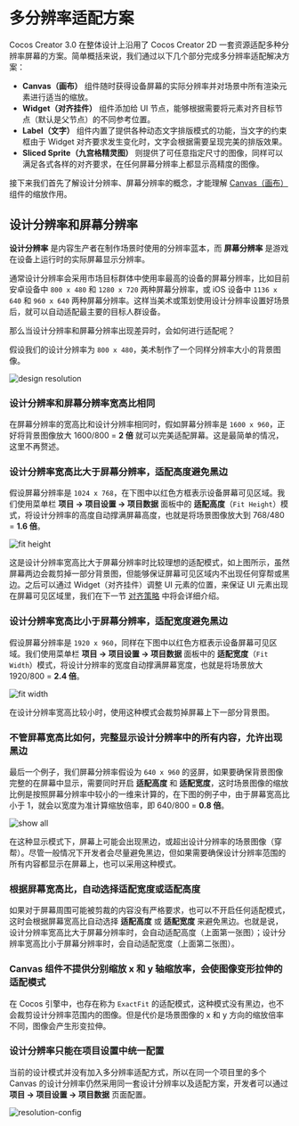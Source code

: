 # 多分辨率适配方案

Cocos Creator 3.0 在整体设计上沿用了 Cocos Creator 2D 一套资源适配多种分辨率屏幕的方案。简单概括来说，我们通过以下几个部分完成多分辨率适配解决方案：

- **Canvas（画布）** 组件随时获得设备屏幕的实际分辨率并对场景中所有渲染元素进行适当的缩放。
- **Widget（对齐挂件）** 组件添加给 UI 节点，能够根据需要将元素对齐目标节点（默认是父节点）的不同参考位置。
- **Label（文字）** 组件内置了提供各种动态文字排版模式的功能，当文字的约束框由于 Widget 对齐要求发生变化时，文字会根据需要呈现完美的排版效果。
- **Sliced Sprite（九宫格精灵图）** 则提供了可任意指定尺寸的图像，同样可以满足各式各样的对齐要求，在任何屏幕分辨率上都显示高精度的图像。

接下来我们首先了解设计分辨率、屏幕分辨率的概念，才能理解 [Canvas（画布）](../editor/canvas.md) 组件的缩放作用。

## 设计分辨率和屏幕分辨率

**设计分辨率** 是内容生产者在制作场景时使用的分辨率蓝本，而 **屏幕分辨率** 是游戏在设备上运行时的实际屏幕显示分辨率。

通常设计分辨率会采用市场目标群体中使用率最高的设备的屏幕分辨率，比如目前安卓设备中 `800 x 480` 和 `1280 x 720` 两种屏幕分辨率，或 iOS 设备中 `1136 x 640` 和 `960 x 640` 两种屏幕分辨率。这样当美术或策划使用设计分辨率设置好场景后，就可以自动适配最主要的目标人群设备。

那么当设计分辨率和屏幕分辨率出现差异时，会如何进行适配呢？

假设我们的设计分辨率为 `800 x 480`，美术制作了一个同样分辨率大小的背景图像。

![design resolution](multi-resolution/design_resolution.png)

### 设计分辨率和屏幕分辨率宽高比相同

在屏幕分辨率的宽高比和设计分辨率相同时，假如屏幕分辨率是 `1600 x 960`，正好将背景图像放大 1600/800 = **2 倍** 就可以完美适配屏幕。这是最简单的情况，这里不再赘述。

### 设计分辨率宽高比大于屏幕分辨率，适配高度避免黑边

假设屏幕分辨率是 `1024 x 768`，在下图中以红色方框表示设备屏幕可见区域。我们使用菜单栏 **项目 -> 项目设置 -> 项目数据** 面板中的 **适配高度**（`Fit Height`）模式，将设计分辨率的高度自动撑满屏幕高度，也就是将场景图像放大到 768/480 = **1.6 倍**。

![fit height](multi-resolution/fit_height.png)

这是设计分辨率宽高比大于屏幕分辨率时比较理想的适配模式，如上图所示，虽然屏幕两边会裁剪掉一部分背景图，但能够保证屏幕可见区域内不出现任何穿帮或黑边。之后可以通过 Widget（对齐挂件）调整 UI 元素的位置，来保证 UI 元素出现在屏幕可见区域里，我们在下一节 [对齐策略](widget-align.md) 中将会详细介绍。

### 设计分辨率宽高比小于屏幕分辨率，适配宽度避免黑边

假设屏幕分辨率是 `1920 x 960`，同样在下图中以红色方框表示设备屏幕可见区域。我们使用菜单栏 **项目 -> 项目设置 -> 项目数据** 面板中的 **适配宽度**（`Fit Width`）模式，将设计分辨率的宽度自动撑满屏幕宽度，也就是将场景放大 1920/800 = **2.4 倍**。

![fit width](multi-resolution/fit_width.png)

在设计分辨率宽高比较小时，使用这种模式会裁剪掉屏幕上下一部分背景图。

### 不管屏幕宽高比如何，完整显示设计分辨率中的所有内容，允许出现黑边

最后一个例子，我们屏幕分辨率假设为 `640 x 960` 的竖屏，如果要确保背景图像完整的在屏幕中显示，需要同时开启 **适配高度** 和 **适配宽度**，这时场景图像的缩放比例是按照屏幕分辨率中较小的一维来计算的，在下图的例子中，由于屏幕宽高比小于 1，就会以宽度为准计算缩放倍率，即 640/800 = **0.8 倍**。

![show all](multi-resolution/show_all.png)

在这种显示模式下，屏幕上可能会出现黑边，或超出设计分辨率的场景图像（穿帮）。尽管一般情况下开发者会尽量避免黑边，但如果需要确保设计分辨率范围的所有内容都显示在屏幕上，也可以采用这种模式。

### 根据屏幕宽高比，自动选择适配宽度或适配高度

如果对于屏幕周围可能被剪裁的内容没有严格要求，也可以不开启任何适配模式，这时会根据屏幕宽高比自动选择 **适配高度** 或 **适配宽度** 来避免黑边。也就是说，设计分辨率宽高比大于屏幕分辨率时，会自动适配高度（上面第一张图）；设计分辨率宽高比小于屏幕分辨率时，会自动适配宽度（上面第二张图）。

### Canvas 组件不提供分别缩放 x 和 y 轴缩放率，会使图像变形拉伸的适配模式

在 Cocos 引擎中，也存在称为 `ExactFit` 的适配模式，这种模式没有黑边，也不会裁剪设计分辨率范围内的图像。但是代价是场景图像的 x 和 y 方向的缩放倍率不同，图像会产生形变拉伸。

### 设计分辨率只能在项目设置中统一配置

当前的设计模式并没有加入多分辨率适配方式，所以在同一个项目里的多个 Canvas 的设计分辨率仍然采用同一套设计分辨率以及适配方案，开发者可以通过 **项目 -> 项目设置 -> 项目数据** 页面配置。

![resolution-config](multi-resolution/resolution_config.png)
